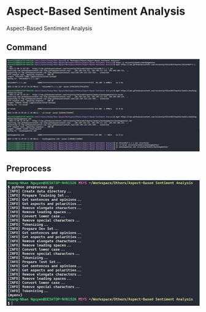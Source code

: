 # Aspect-Based Sentiment Analysis
 Aspect-Based Sentiment Analysis

## Command
![](imgs/command.png)
## Preprocess
![](imgs/preprocess.png)